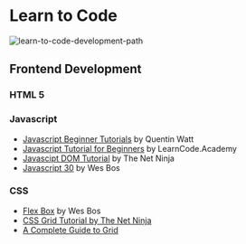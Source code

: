 # Learn to Code
![learn-to-code-development-path](https://user-images.githubusercontent.com/93077/31160941-b5958158-a899-11e7-91c3-4a5220311736.png)
## Frontend Development
### HTML 5

### Javascript
* [Javascript Beginner Tutorials](https://www.youtube.com/playlist?list=PL41lfR-6DnOrwYi5d824q9-Y6z3JdSgQa) by Quentin Watt
* [Javascript Tutorial for Beginners](https://www.youtube.com/watch?v=fGdd9qNwQdQ&list=PLoYCgNOIyGACnrXwo5HMCfOH9VT05znGv) by LearnCode.Academy
* [Javascipt DOM Tutorial](https://www.youtube.com/playlist?list=PL4cUxeGkcC9gfoKa5la9dsdCNpuey2s-V) by The Net Ninja
* [Javascript 30](https://javascript30.com) by Wes Bos

### CSS
* [Flex Box](https://flexbox.io) by Wes Bos
* [CSS Grid Tutorial by The Net Ninja](https://www.youtube.com/watch?v=x7tLPhnA06w&list=PL4cUxeGkcC9itC4TxYMzFCfveyutyPOCY)
* [A Complete Guide to Grid](https://css-tricks.com/snippets/css/complete-guide-grid/)
